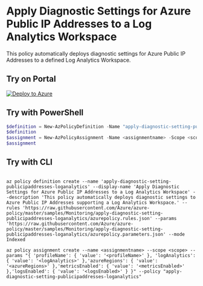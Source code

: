 # Apply Diagnostic Settings for Azure Public IP Addresses to a Log Analytics Workspace

This policy automatically deploys diagnostic settings for Azure Public IP Addresses to a defined Log Analytics Workspace.

## Try on Portal

[![Deploy to Azure](http://azuredeploy.net/deploybutton.png)](https://portal.azure.com/#blade/Microsoft_Azure_Policy/CreatePolicyDefinitionBlade/uri/https%3A%2F%2Fraw.githubusercontent.com%2FAzure%2Fazure-policy%2Fmaster%2Fsamples%2FMonitoring%2Fapply-diagnostic-setting-publicipaddresses-loganalytics%2Fazurepolicy.json)

## Try with PowerShell

````powershell
$definition = New-AzPolicyDefinition -Name "apply-diagnostic-setting-publicipaddresses-loganalytics" -DisplayName "Apply Diagnostic Settings for Azure Public IP Addresses to a Log Analytics Workspace" -description "This policy automatically deploys diagnostic settings for Azure Public IP Addresses to point to a Log Analytics Workspace." -Policy 'https://raw.githubusercontent.com/Azure/azure-policy/master/samples/Monitoring/apply-diagnostic-setting-publicipaddresses-loganalytics/azurepolicy.rules.json' -Parameter 'https://raw.githubusercontent.com/Azure/azure-policy/master/samples/Monitoring/apply-diagnostic-setting-publicipaddresses-loganalytics/azurepolicy.parameters.json' -Mode Indexed
$definition
$assignment = New-AzPolicyAssignment -Name <assignmentname> -Scope <scope> -profileName <profileName> -logAnalytics <logAnalytics> -azureRegions <azureRegions> -metricsEnabled <metricsEnabled> -logsEnabled <logsEnabled> -PolicyDefinition $definition
$assignment 
````

## Try with CLI

````cli

az policy definition create --name 'apply-diagnostic-setting-publicipaddresses-loganalytics' --display-name 'Apply Diagnostic Settings for Azure Public IP Addresses to a Log Analytics Workspace' --description 'This policy automatically deploys diagnostic settings to Azure Public IP Addresses supporting a Log Analytics Workspace.' --rules 'https://raw.githubusercontent.com/Azure/azure-policy/master/samples/Monitoring/apply-diagnostic-setting-publicipaddresses-loganalytics/azurepolicy.rules.json' --params 'https://raw.githubusercontent.com/Azure/azure-policy/master/samples/Monitoring/apply-diagnostic-setting-publicipaddresses-loganalytics/azurepolicy.parameters.json' --mode Indexed

az policy assignment create --name <assignmentname> --scope <scope> --params "{ 'profileName': { 'value': '<profileName>' }, 'logAnalytics': { 'value': '<logAnalytics>' },'azureRegions': { 'value': '<azureRegions>' },'metricsEnabled': { 'value': '<metricsEnabled>' },'logsEnabled': { 'value': '<logsEnabled>' } }" --policy "apply-diagnostic-setting-publicipaddresses-loganalytics"

````
